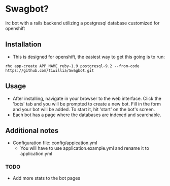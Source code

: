 # Swagbot?

Irc bot with a rails backend utilizing a postgresql database customized for openshift 

## Installation 

- This is designed for openshift, the easiest way to get this going is to run:
```
rhc app-create APP_NAME ruby-1.9 postgresql-9.2 --from-code https://github.com/tiwillia/Swagbot.git
```

## Usage

- After installing, navigate in your browser to the web interface. Click the 'bots' tab and you will be prompted to create a new bot. Fill in the form and your bot will be added. To start it, hit 'start' on the bot's screen.
- Each bot has a page where the databases are indexed and searchable.

## Additional notes

* Configuration file: config/appication.yml
  * You will have to use application.example.yml and rename it to application.yml

### TODO
- Add more stats to the bot pages


